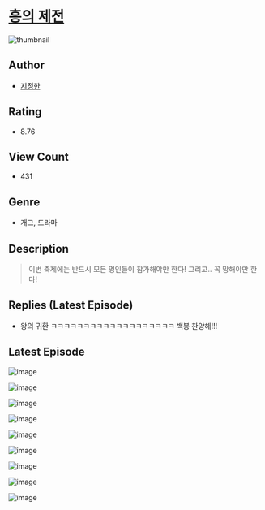 # [흥의 제전](https://comic.naver.com/bestChallenge/list?titleId=810152)
![thumbnail](https://image-comic.pstatic.net/user_contents_data/challenge_comic/2023/05/23/366812/upload_7004841672113730148_480x623.jpeg)

## Author
- [지정한](https://comic.naver.com/artistTitle?id=366812)

## Rating
- 8.76

## View Count
- 431

## Genre
- 개그, 드라마

## Description
> 이번 축제에는 반드시 모든 명인들이 참가해야만 한다! 그리고.. 꼭 망해야만 한다!

## Replies (Latest Episode)
- 왕의 귀환 ㅋㅋㅋㅋㅋㅋㅋㅋㅋㅋㅋㅋㅋㅋㅋㅋㅋㅋㅋ 백봉 찬양해!!!

## Latest Episode
![image](https://image-comic.pstatic.net/user_contents_data/challenge_comic/2023/05/23/366812/upload_3486460323524862519.jpeg)

![image](https://image-comic.pstatic.net/user_contents_data/challenge_comic/2023/05/23/366812/upload_3906928083486192945.jpeg)

![image](https://image-comic.pstatic.net/user_contents_data/challenge_comic/2023/05/23/366812/upload_7293915163250735154.jpeg)

![image](https://image-comic.pstatic.net/user_contents_data/challenge_comic/2023/05/23/366812/upload_3833742183521412406.jpeg)

![image](https://image-comic.pstatic.net/user_contents_data/challenge_comic/2023/05/23/366812/upload_7162237642887016549.jpeg)

![image](https://image-comic.pstatic.net/user_contents_data/challenge_comic/2023/05/23/366812/upload_3702575926823367479.jpeg)

![image](https://image-comic.pstatic.net/user_contents_data/challenge_comic/2023/05/23/366812/upload_3690528801272706864.jpeg)

![image](https://image-comic.pstatic.net/user_contents_data/challenge_comic/2023/05/23/366812/upload_7293973433035600688.jpeg)

![image](https://image-comic.pstatic.net/user_contents_data/challenge_comic/2023/05/23/366812/upload_7221297041516946740.jpeg)
